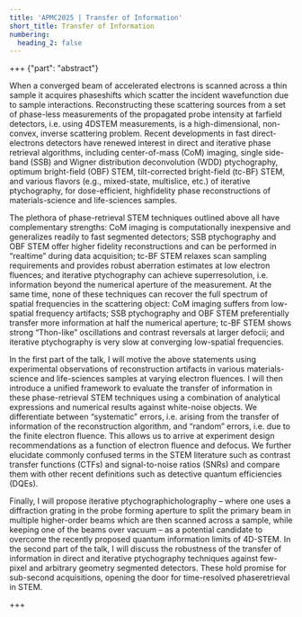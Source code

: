 ```yaml
---
title: 'APMC2025 | Transfer of Information'
short_title: Transfer of Information
numbering:
  heading_2: false
---
```


+++ {"part": "abstract"} 

When a converged beam of accelerated electrons is scanned across a thin sample it acquires phaseshifts which scatter the incident wavefunction due to sample interactions.
Reconstructing these scattering sources from a set of phase-less measurements of the propagated probe intensity at farfield detectors, i.e. using 4DSTEM measurements, is a high-dimensional, non-convex, inverse scattering problem.
Recent developments in fast direct-electrons detectors have renewed interest in direct and iterative phase retrieval algorithms, including center-of-mass (CoM) imaging, single side-band (SSB) and Wigner distribution deconvolution (WDD) ptychography, optimum bright-field (OBF) STEM, tilt-corrected bright-field (tc-BF) STEM, and various flavors (e.g., mixed-state, multislice, etc.) of iterative ptychography, for dose-efficient, highfidelity phase reconstructions of materials-science and life-sciences samples.

The plethora of phase-retrieval STEM techniques outlined above all have complementary strengths:
CoM imaging is computationally inexpensive and generalizes readily to fast segmented detectors;
SSB ptychography and OBF STEM offer higher fidelity reconstructions and can be performed in “realtime” during data acquisition; 
tc-BF STEM relaxes scan sampling requirements and provides robust aberration estimates at low electron fluences; and iterative ptychography can achieve superresolution, i.e. information beyond the numerical aperture of the measurement. 
At the same time, none of these techniques can recover the full spectrum of spatial frequencies in the scattering object:
CoM imaging suffers from low-spatial frequency artifacts; SSB ptychography and OBF STEM preferentially transfer more information at half the numerical aperture; 
tc-BF STEM shows strong “Thon-like” oscillations and contrast reversals at larger defocii; 
and iterative ptychography is very slow at converging low-spatial frequencies. 

In the first part of the talk, I will motive the above statements using experimental observations of reconstruction artifacts in various materials-science and life-sciences samples at varying electron fluences. 
I will then introduce a unified framework to evaluate the transfer of information in these phase-retrieval STEM techniques using a combination of analytical expressions and numerical results against white-noise objects. 
We differentiate between “systematic” errors, i.e. arising from the transfer of information of the reconstruction algorithm, and “random” errors, i.e. due to the finite electron fluence. 
This allows us to arrive at experiment design recommendations as a function of electron fluence and defocus.
We further elucidate commonly confused terms in the STEM literature such as contrast transfer functions (CTFs) and signal-to-noise ratios (SNRs) and compare them with other recent definitions such as detective quantum efficiencies (DQEs). 

Finally, I will propose iterative ptychographicholography – where one uses a diffraction grating in the probe forming aperture to split the primary beam in multiple higher-order beams which are then scanned across a sample, while keeping one of the beams over vacuum – as a potential candidate to overcome the recently proposed quantum information limits of 4D-STEM.
In the second part of the talk, I will discuss the robustness of the transfer of information in direct and iterative ptychography techniques against few-pixel and arbitrary geometry segmented detectors.
These hold promise for sub-second acquisitions, opening the door for time-resolved phaseretrieval in STEM.

+++


